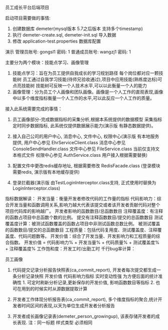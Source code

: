员工成长平台后端项目

启动项目需要做的事情: 
1. 创建数据库 demeter(mysql版本 5.7之后版本 支持多个timestamp)
2. 执行 demeter-create.sql, demeter-init.sql 导入数据
3. 修改 application-test.properties 数据库配置
 

演示 管理员账号: gongsl1 密码: 1  普通成员账号: wangzj1 密码: 1

主要分为两个模块：技能点学习、画像管理
1. 技能点学习：旨在为员工提供自我成长的学习规划路径 每个岗位都对应一颗技能树 员工通过自我学习技能(待师兄验收通过),项目中应用技能(熟练度达标)可点亮技能树
   技能树可反映一个人技术水平,可以以此衡量一个人的能力
2. 画像管理：分为员工个人画像和团队画像。画像是一个人工作的直观表现,画像中以多个维度指标衡量一个人工作的水平,可以此反应一个人工作的质量。

接入此系统需要完成的事情：
1. 员工画像部分-完成数据指标的采集分析,根据本系统提供的数据模型 采集指标 定时同步数据指标, 此系统仅提供数据展示能力(演示版 有静态数据提供)。
2. 接入自己公司的用户中心, 消息中心, 文件中心, 权限中心(演示版 有本地服务提供, 用户中心参见 EhrServiceClient.class 消息中心参见 
   ConsoleSendHandler.class 文件中心参见 FileService.class 当前仅支持文本格式文件 权限中心参见 AuthService.class 用户接入根据需要替换)
   
3. 配置文件中更改redis缓存地址, 根据需要修改 RedisFacade.class (登录模块需要redis, 演示版有本地缓存提供)
4. 登录拦截器(演示版 由TestLoginInterceptor.class支持, 正式使用时替换为LoginInterceptor.class)

指标数据解读：
开发当量：衡量开发者修改代码的工作量的指标
代码影响力：综合开发当量和函数调用关系,影响力越大代表该提交或者该开发者贡献代码对整个项目代码库的影响越广。  开发者影响的函数数目/总函数数目
注释覆盖度：有注释的函数占项目中总函数个数的比例。  提交有注释函数数目/提交的总函数数目
测试覆盖度计算：被测试函数覆盖的函数占项目中非测试函数总数比例。  被测试覆盖的函数数目/提交的总函数数目
工程质量：包括代码复用度、测试覆盖度、注释覆盖度、代码问题数等。
开发价值：综合了开发当量、开发影响力和工程质量的综合指数。  开发价值 = 代码影响力% + 开发当量% + 代码质量% + 测试覆盖度% + 注释覆盖度%
工作饱和度：开发工时/出勤工时
千行bug率计算：

员工画像
1. 代码提交记录分析报告快照表(ca_commit_report), 开发者每次提交都生成一条分析记录快照
开发价值 代码影响力指标 实时变动性强 为方便后面的统计准确性 1. 可定时刷新分析记录,更新保存的开发价值, 影响函数数目等指标 2. 也可在用到的时候实时从源数据提取计算

2. 开发者工作体现分析报告表(ca_commit_report), 多个维度指标的聚合,统计开发者时间区间的表现,以天为单位生成开发者分析报告

3. 开发者成长画像记录表(demeter_person_growingup), 该表存储开发者的成长表现. 注：同一标题 样式类型 必须相同
